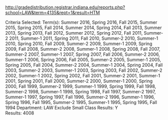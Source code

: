 http://gradedistribution.registrar.indiana.edu/reports.php?school=LAW&term=4135&rept=1&result=HTM

Criteria Selected: Term(s): Summer 2016, Spring 2016, Fall 2015, Summer 2015, Spring 2015, Fall 2014, Summer 2014, Spring 2014, Fall 2013, Summer 2013, Spring 2013, Fall 2012, Summer 2012, Spring 2012, Fall 2011, Summer-2 2011, Summer-1 2011, Spring 2011, Fall 2010, Summer-2 2010, Summer-1 2010, Spring 2010, Fall 2009, Summer-2 2009, Summer-1 2009, Spring 2009, Fall 2008, Summer-2 2008, Summer-1 2008, Spring 2008, Fall 2007, Summer-2 2007, Summer-1 2007, Spring 2007, Fall 2006, Summer-2 2006, Summer-1 2006, Spring 2006, Fall 2005, Summer-2 2005, Summer-1 2005, Spring 2005, Fall 2004, Summer-2 2004, Summer-1 2004, Spring 2004, Fall 2003, Summer-2 2003, Summer-1 2003, Spring 2003, Fall 2002, Summer-2 2002, Summer-1 2002, Spring 2002, Fall 2001, Summer-2 2001, Summer-1 2001, Spring 2001, Fall 2000, Summer-2 2000, Summer-1 2000, Spring 2000, Fall 1999, Summer-2 1999, Summer-1 1999, Spring 1999, Fall 1998, Summer-2 1998, Summer-1 1998, Spring 1998, Fall 1997, Summer-2 1997, Summer-1 1997, Spring 1997, Fall 1996, Summer-2 1996, Summer-1 1996, Spring 1996, Fall 1995, Summer-2 1995, Summer-1 1995, Spring 1995, Fall 1994  Department: LAW  Exclude Small Class Results: Y   
Results: 4008
